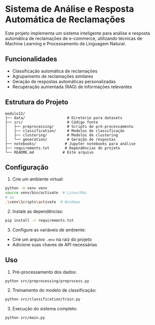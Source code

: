 # Sistema de Análise e Resposta Automática de Reclamações

Este projeto implementa um sistema inteligente para análise e resposta automática de reclamações de e-commerce, utilizando técnicas de Machine Learning e Processamento de Linguagem Natural.

## Funcionalidades

- Classificação automática de reclamações
- Agrupamento de reclamações similares
- Geração de respostas automáticas personalizadas
- Recuperação aumentada (RAG) de informações relevantes

## Estrutura do Projeto

```
modulo12/
├── data/                   # Diretório para datasets
├── src/                    # Código fonte
│   ├── preprocessing/      # Scripts de pré-processamento
│   ├── classification/     # Modelos de classificação
│   ├── clustering/         # Modelos de clustering
│   └── generation/         # Geração de respostas
├── notebooks/             # Jupyter notebooks para análise
├── requirements.txt       # Dependências do projeto
└── README.md             # Este arquivo
```

## Configuração

1. Crie um ambiente virtual:
```bash
python -m venv venv
source venv/bin/activate  # Linux/Mac
# ou
.\venv\Scripts\activate  # Windows
```

2. Instale as dependências:
```bash
pip install -r requirements.txt
```

3. Configure as variáveis de ambiente:
- Crie um arquivo `.env` na raiz do projeto
- Adicione suas chaves de API necessárias

## Uso

1. Pré-processamento dos dados:
```bash
python src/preprocessing/preprocess.py
```

2. Treinamento do modelo de classificação:
```bash
python src/classification/train.py
```

3. Execução do sistema completo:
```bash
python src/main.py
``` 
